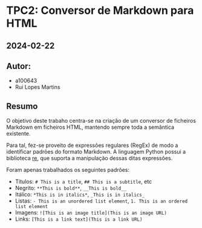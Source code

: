 # TPC2: Conversor de Markdown para HTML

## 2024-02-22

## Autor:

- a100643
- Rui Lopes Martins

## Resumo

O objetivo deste trabaho centra-se na criação de um conversor de ficheiros Markdown em ficheiros HTML, mantendo sempre toda a semântica existente.

Para tal, fez-se proveito de expressões regulares (RegEx) de modo a identificar padrões do formato Markdown. A linguagem Python possui a biblioteca [re](https://docs.python.org/3/library/re.html), que suporta a manipulação dessas ditas expressões.

Foram apenas trabalhados os seguintes padrões:

- Títulos: `# This is a title`, `## This is a subtitle`, etc
- Negrito: `**This is bold**`, `__This is bold__`
- Itálico: `*This is in italics*`, `_This is in italics_`
- Listas: `- This is an unordered list element`, `1. This is an ordered list element`
- Imagens: `![This is an image title](This is an image URL)`
- Links: `[This is a link text](This is a link URL)`
